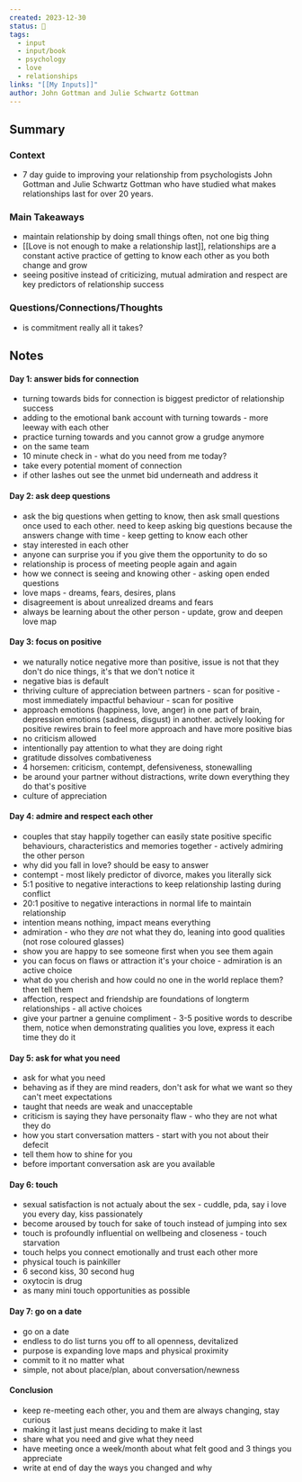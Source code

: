 ```yaml
---
created: 2023-12-30
status: 🔴
tags:
  - input
  - input/book
  - psychology
  - love
  - relationships
links: "[[My Inputs]]"
author: John Gottman and Julie Schwartz Gottman
---
```

## Summary
### Context
- 7 day guide to improving your relationship from psychologists John Gottman and Julie Schwartz Gottman who have studied what makes relationships last for over 20 years.
### Main Takeaways
-  maintain relationship by doing small things often, not one big thing
- [[Love is not enough to make a relationship last]], relationships are a constant active practice of getting to know each other as you both change and grow
- seeing positive instead of criticizing, mutual admiration and respect are key predictors of relationship success
### Questions/Connections/Thoughts
- is commitment really all it takes?
## Notes
#### Day 1: answer bids for connection
- turning towards bids for connection is biggest predictor of relationship success
- adding to the emotional bank account with turning towards - more leeway with each other
- practice turning towards and you cannot grow a grudge anymore
- on the same team
- 10 minute check in - what do you need from me today?
- take every potential moment of connection 
- if other lashes out see the unmet bid underneath and address it
#### Day 2: ask deep questions
- ask the big questions when getting to know, then ask small questions once used to each other. need to keep asking big questions because the answers change with time - keep getting to know each other
- stay interested in each other
- anyone can surprise you if you give them the opportunity to do so
- relationship is process of meeting people again and again 
- how we connect is seeing and knowing other - asking open ended questions
- love maps - dreams, fears, desires, plans
- disagreement is about unrealized dreams and fears
- always be learning about the other person - update, grow and deepen love map
#### Day 3: focus on positive
- we naturally notice negative more than positive, issue is not that they don't do nice things, it's that we don't notice it
- negative bias is default
- thriving culture of appreciation between partners - scan for positive - most immediately impactful behaviour - scan for positive
- approach emotions (happiness, love, anger) in one part of brain, depression emotions (sadness, disgust) in another. actively looking for positive rewires brain to feel more approach and have more positive bias
- no criticism allowed
- intentionally pay attention to what they are doing right
- gratitude dissolves combativeness
- 4 horsemen: criticism, contempt, defensiveness, stonewalling
- be around your partner without distractions, write down everything they do that's positive
- culture of appreciation
#### Day 4: admire and respect each other
- couples that stay happily together can easily state positive specific behaviours, characteristics and memories together - actively admiring the other person
- why did you fall in love? should be easy to answer
- contempt - most likely predictor of divorce, makes you literally sick
- 5:1 positive to negative interactions to keep relationship lasting during conflict
- 20:1 positive to negative interactions in normal life to maintain relationship
- intention means nothing, impact means everything
- admiration - who they _are_ not what they do, leaning into good qualities (not rose coloured glasses)
- show you are happy to see someone first when you see them again
- you can focus on flaws or attraction it's your choice - admiration is an active choice
- what do you cherish and how could no one in the world replace them? then tell them
- affection, respect and friendship are foundations of longterm relationships - all active choices
- give your partner a genuine compliment - 3-5 positive words to describe them, notice when demonstrating qualities you love, express it each time they do it
#### Day 5: ask for what you need
- ask for what you need
- behaving as if they are mind readers, don't ask for what we want so they can't meet expectations
- taught that needs are weak and unacceptable
- criticism is saying they have personaity flaw - who they are not what they do
- how you start conversation matters - start with you not about their defecit
- tell them how to shine for you
- before important conversation ask are you available
#### Day 6: touch
- sexual satisfaction is not actualy about the sex - cuddle, pda, say i love you every day, kiss passionately
- become aroused by touch for sake of touch instead of jumping into sex
- touch is profoundly influential on wellbeing and closeness - touch starvation
- touch helps you connect emotionally and trust each other more
- physical touch is painkiller
- 6 second kiss, 30 second hug
- oxytocin is drug
- as many mini touch opportunities as possible
#### Day 7: go on a date
- go on a date
- endless to do list turns you off to all openness, devitalized
- purpose is expanding love maps and physical proximity
- commit to it no matter what
- simple, not about place/plan, about conversation/newness
#### Conclusion
- keep re-meeting each other, you and them are always changing, stay curious
- making it last just means deciding to make it last
- share what you need and give what they need
- have meeting once a week/month about what felt good and 3 things you appreciate
- write at end of day the ways you changed and why

